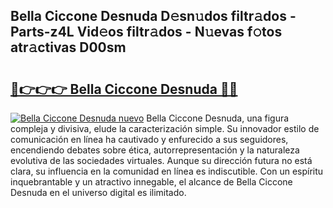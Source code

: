 ## Bella Ciccone Desnuda D𝚎sn𝚞dos filtr𝚊dos - Parts-z4L Vid𝚎os filtr𝚊dos - N𝚞evas f𝚘tos atr𝚊ctivas D00sm

# <h2><a href="http://mb43tc.tromn.icu/?c=Bella+Ciccone+Desnuda">🔗👉👉👉 Bella Ciccone Desnuda 🔗🔗</a></h2>

[![Bella Ciccone Desnuda nuevo](https://i.imgur.com/pEAQMta.gif)](http://mb43tc.tromn.icu/?c=Bella+Ciccone+Desnuda)
Bella Ciccone Desnuda, una figura compleja y divisiva, elude la caracterización simple. Su innovador estilo de comunicación en línea ha cautivado y enfurecido a sus seguidores, encendiendo debates sobre ética, autorrepresentación y la naturaleza evolutiva de las sociedades virtuales. Aunque su dirección futura no está clara, su influencia en la comunidad en línea es indiscutible. Con un espíritu inquebrantable y un atractivo innegable, el alcance de Bella Ciccone Desnuda en el universo digital es ilimitado.
